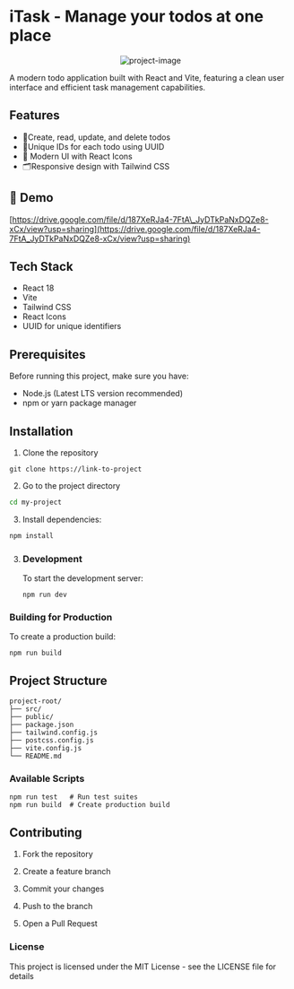 # iTask - Manage your todos at one place
<p align="center"><img src="https://socialify.git.ci/Raviast/Project_itask_manager/image?font=KoHo&amp;language=1&amp;name=1&amp;owner=1&amp;pattern=Overlapping%20Hexagons&amp;stargazers=1&amp;theme=Auto" alt="project-image"></p>

A modern todo application built with React and Vite, featuring a clean user interface and efficient task management capabilities.

## Features

- 🔐Create, read, update, and delete todos
- 🎯Unique IDs for each todo using UUID
- 📱 Modern UI with React Icons
- 🗂️Responsive design with Tailwind CSS

<h2>🚀 Demo</h2>

[https://drive.google.com/file/d/187XeRJa4-7FtA\_JyDTkPaNxDQZe8-xCx/view?usp=sharing](https://drive.google.com/file/d/187XeRJa4-7FtA_JyDTkPaNxDQZe8-xCx/view?usp=sharing)

## Tech Stack

- React 18
- Vite
- Tailwind CSS
- React Icons
- UUID for unique identifiers

## Prerequisites

Before running this project, make sure you have:
- Node.js (Latest LTS version recommended)
- npm or yarn package manager

## Installation

1. Clone the repository
```
git clone https://link-to-project
```
2. Go to the project directory

```bash
cd my-project
```
3. Install dependencies:
```bash
npm install
```
3. ### Development 
   To start the development server:
   ```
   npm run dev
   ```
### Building for Production
To create a production build:
```
npm run build
```

## Project Structure
```
project-root/
├── src/
├── public/
├── package.json
├── tailwind.config.js
├── postcss.config.js
├── vite.config.js
└── README.md
```

### Available Scripts
```npm run dev    # Start development server
npm run test   # Run test suites
npm run build  # Create production build
```

## Contributing
1. Fork the repository

2. Create a feature branch

3. Commit your changes

4. Push to the branch

5. Open a Pull Request



### License
This project is licensed under the MIT License - see the LICENSE file for details

